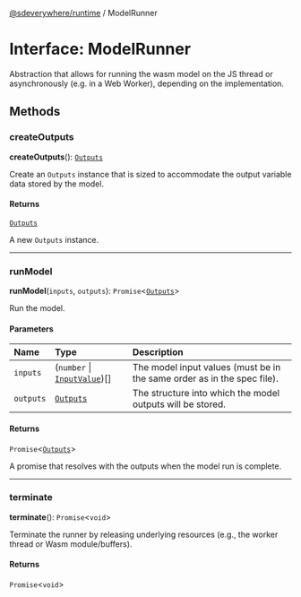 [@sdeverywhere/runtime](../index.md) / ModelRunner

# Interface: ModelRunner

Abstraction that allows for running the wasm model on the JS thread
or asynchronously (e.g. in a Web Worker), depending on the implementation.

## Methods

### createOutputs

**createOutputs**(): [`Outputs`](../classes/Outputs.md)

Create an `Outputs` instance that is sized to accommodate the output variable
data stored by the model.

#### Returns

[`Outputs`](../classes/Outputs.md)

A new `Outputs` instance.

___

### runModel

**runModel**(`inputs`, `outputs`): `Promise`<[`Outputs`](../classes/Outputs.md)\>

Run the model.

#### Parameters

| Name | Type | Description |
| :------ | :------ | :------ |
| `inputs` | (`number` \| [`InputValue`](InputValue.md))[] | The model input values (must be in the same order as in the spec file). |
| `outputs` | [`Outputs`](../classes/Outputs.md) | The structure into which the model outputs will be stored. |

#### Returns

`Promise`<[`Outputs`](../classes/Outputs.md)\>

A promise that resolves with the outputs when the model run is complete.

___

### terminate

**terminate**(): `Promise`<`void`\>

Terminate the runner by releasing underlying resources (e.g., the worker thread or
Wasm module/buffers).

#### Returns

`Promise`<`void`\>
